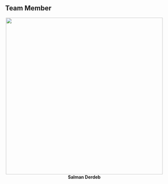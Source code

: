 
## Team Member

<p align="center">
  <img src="https://github.com/DexterTaha/WRO-2024-FUTURE-ENGINEERS/assets/130682580/9433b46e-e3d3-4201-a00c-6ae577e185a5" width="500">
  <br>
  <strong>Salman Derdeb</strong>
</p>

